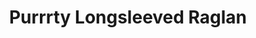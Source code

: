---
active: true
weight: 2
pdateadded: 2017-01-01T00:00:00.000Z
title: Purrrty Longsleeved Raglan
id: '02'
brand_id: kurvykitten
price: 25
description: >-
  Hug all the right curves and feel Purrrty in this slim fit, long sleeved gray shirt.
prod_weight: null
url: /
items:
  - name: Shirt
    style: Raglan
    key:
      - label: Product Sleeve
---